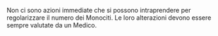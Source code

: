 Non ci sono azioni immediate che si possono intraprendere per regolarizzare il numero dei Monociti. Le loro alterazioni devono essere sempre valutate
da un Medico.
